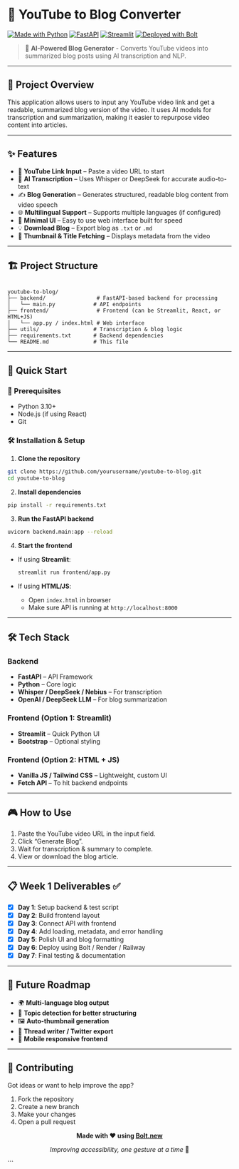 # 📝 YouTube to Blog Converter

[![Made with Python](https://img.shields.io/badge/Made%20with-Python-blue)](https://python.org)
[![FastAPI](https://img.shields.io/badge/FastAPI-Backend-green)](https://fastapi.tiangolo.com/)
[![Streamlit](https://img.shields.io/badge/Streamlit-UI-orange)](https://streamlit.io/)
[![Deployed with Bolt](https://img.shields.io/badge/Deploy-Bolt-black)](https://bolt.new)

> 🚀 **AI-Powered Blog Generator** - Converts YouTube videos into summarized blog posts using AI transcription and NLP.

---

## 🎯 Project Overview

This application allows users to input any YouTube video link and get a readable, summarized blog version of the video. It uses AI models for transcription and summarization, making it easier to repurpose video content into articles.

---

## ✨ Features

- 🔗 **YouTube Link Input** – Paste a video URL to start
- 🧠 **AI Transcription** – Uses Whisper or DeepSeek for accurate audio-to-text
- ✍️ **Blog Generation** – Generates structured, readable blog content from video speech
- 🌐 **Multilingual Support** – Supports multiple languages (if configured)
- 🎨 **Minimal UI** – Easy to use web interface built for speed
- 💡 **Download Blog** – Export blog as `.txt` or `.md`
- 📸 **Thumbnail & Title Fetching** – Displays metadata from the video

---

## 🏗️ Project Structure

```

youtube-to-blog/
├── backend/                # FastAPI-based backend for processing
│   └── main.py            # API endpoints
├── frontend/               # Frontend (can be Streamlit, React, or HTML+JS)
│   └── app.py / index.html # Web interface
├── utils/                 # Transcription & blog logic
├── requirements.txt       # Backend dependencies
└── README.md              # This file

````

---

## 🚀 Quick Start

### 🔧 Prerequisites
- Python 3.10+
- Node.js (if using React)
- Git

### 🛠️ Installation & Setup

1. **Clone the repository**
```bash
git clone https://github.com/yourusername/youtube-to-blog.git
cd youtube-to-blog
````

2. **Install dependencies**

```bash
pip install -r requirements.txt
```

3. **Run the FastAPI backend**

```bash
uvicorn backend.main:app --reload
```

4. **Start the frontend**

* If using **Streamlit**:

  ```bash
  streamlit run frontend/app.py
  ```
* If using **HTML/JS**:

  * Open `index.html` in browser
  * Make sure API is running at `http://localhost:8000`

---

## 🛠️ Tech Stack

### Backend

* **FastAPI** – API Framework
* **Python** – Core logic
* **Whisper / DeepSeek / Nebius** – For transcription
* **OpenAI / DeepSeek LLM** – For blog summarization

### Frontend (Option 1: Streamlit)

* **Streamlit** – Quick Python UI
* **Bootstrap** – Optional styling

### Frontend (Option 2: HTML + JS)

* **Vanilla JS / Tailwind CSS** – Lightweight, custom UI
* **Fetch API** – To hit backend endpoints

---

## 🎮 How to Use

1. Paste the YouTube video URL in the input field.
2. Click “Generate Blog”.
3. Wait for transcription & summary to complete.
4. View or download the blog article.

---

## 📋 Week 1 Deliverables ✅

* [x] **Day 1**: Setup backend & test script
* [x] **Day 2**: Build frontend layout
* [x] **Day 3**: Connect API with frontend
* [x] **Day 4**: Add loading, metadata, and error handling
* [x] **Day 5**: Polish UI and blog formatting
* [x] **Day 6**: Deploy using Bolt / Render / Railway
* [x] **Day 7**: Final testing & documentation

---

## 🔮 Future Roadmap

* 🌍 **Multi-language blog output**
* 🧠 **Topic detection for better structuring**
* 🖼️ **Auto-thumbnail generation**
* 🧵 **Thread writer / Twitter export**
* 📱 **Mobile responsive frontend**

---

## 🤝 Contributing

Got ideas or want to help improve the app?

1. Fork the repository
2. Create a new branch
3. Make your changes
4. Open a pull request


<div align="center">

**Made with ❤️ using [Bolt.new](https://bolt.new)**

*Improving accessibility, one gesture at a time* 🤟

</div> 
```

